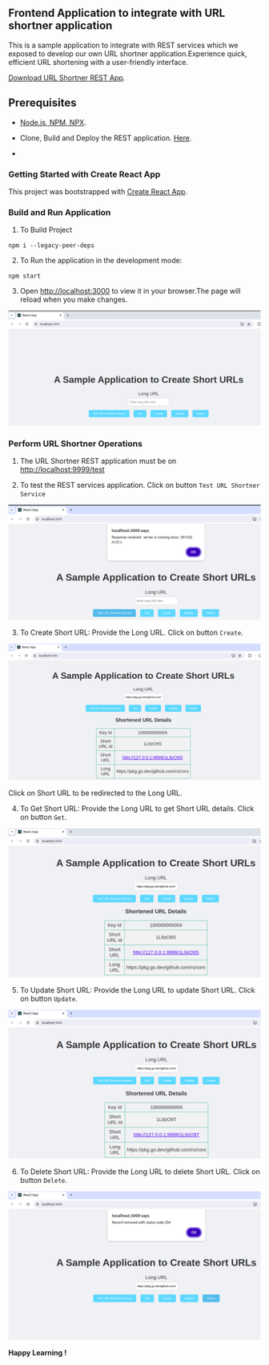 ## Frontend Application to integrate with URL shortner application ##

This is a sample application to integrate with REST services which we exposed to develop our own URL shortner application.Experience quick, efficient URL shortening with a user-friendly interface.

[Download URL Shortner REST App](https://github.com/KumarVariable/go-for-url-shortner).

## Prerequisites ##

- [Node.js, NPM, NPX](https://nodejs.org/en/download).

- Clone, Build and Deploy the REST application. [Here](https://github.com/KumarVariable/go-for-url-shortner).

- 

### Getting Started with Create React App ###

This project was bootstrapped with [Create React App](https://create-react-app.dev/docs/getting-started/).

### Build and Run Application ###

1. To Build Project

```text
npm i --legacy-peer-deps
```
2. To Run the application in the development mode:

```text
npm start
```
3. Open [http://localhost:3000](http://localhost:3000) to view it in your browser.The page will reload when you make changes.

![Browser Running|480x250, 75%](docs/images/url_shortner_frontend.png)

### Perform URL Shortner Operations ###

1. The URL Shortner REST application must be on [http://localhost:9999/test](http://localhost:9999/test)

2. To test the REST services application. Click on button `Test URL Shortner Service`

![Test URL Shortner App|480x250, 75%](docs/images/test_url_shortner_service.png)

3. To Create Short URL: Provide the Long URL. Click on button `Create`.

![Create Short URL|480x250, 75%](docs/images/create_short_url.png)

Click on Short URL to be redirected to the Long URL.

4. To Get Short URL: Provide the Long URL to get Short URL details. Click on button `Get`.

![Get Short URL|480x250, 75%](docs/images/get_short_url.png)

5. To Update Short URL: Provide the Long URL to update Short URL. Click on button `Update`.

![Update Short URL|480x250, 75%](docs/images/update_short_url.png)

6. To Delete Short URL: Provide the Long URL to delete Short URL. Click on button `Delete`.

![Delete Short URL|480x250, 75%](docs/images/delete_short_url.png)

**Happy Learning !**